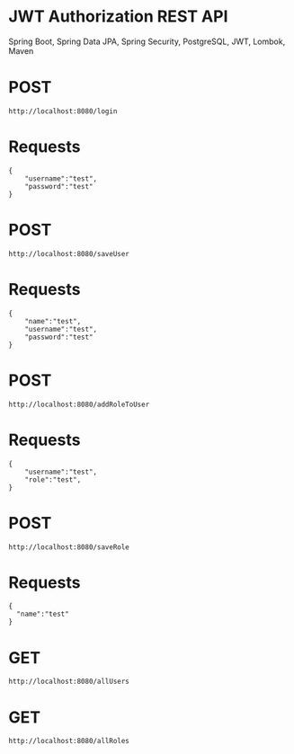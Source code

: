 # JWT Authorization REST API

Spring Boot, Spring Data JPA, Spring Security, PostgreSQL, JWT, Lombok, Maven

# POST
```
http://localhost:8080/login
```
# Requests
```
{
	"username":"test",
	"password":"test"
}
```
# POST
```
http://localhost:8080/saveUser
```
# Requests
```
{
  	"name":"test",
	"username":"test",
	"password":"test"
}
```
# POST
```
http://localhost:8080/addRoleToUser
```
# Requests
```
{
  	"username":"test",
	"role":"test",
}
```
# POST
```
http://localhost:8080/saveRole
```
# Requests
```
{
  "name":"test"
}
```
# GET
```
http://localhost:8080/allUsers
```
# GET
```
http://localhost:8080/allRoles
```
